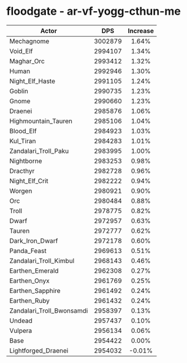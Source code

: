 # floodgate - ar-vf-yogg-cthun-me
| Actor | DPS | Increase |
|---|:---:|:---:|
|Mechagnome|3002879|1.64%|
|Void_Elf|2994107|1.34%|
|Maghar_Orc|2993412|1.32%|
|Human|2992946|1.30%|
|Night_Elf_Haste|2991105|1.24%|
|Goblin|2990735|1.23%|
|Gnome|2990660|1.23%|
|Draenei|2985876|1.06%|
|Highmountain_Tauren|2985106|1.04%|
|Blood_Elf|2984923|1.03%|
|Kul_Tiran|2984283|1.01%|
|Zandalari_Troll_Paku|2983995|1.00%|
|Nightborne|2983253|0.98%|
|Dracthyr|2982728|0.96%|
|Night_Elf_Crit|2982222|0.94%|
|Worgen|2980921|0.90%|
|Orc|2980484|0.88%|
|Troll|2978775|0.82%|
|Dwarf|2972957|0.63%|
|Tauren|2972777|0.62%|
|Dark_Iron_Dwarf|2972178|0.60%|
|Panda_Feast|2969613|0.51%|
|Zandalari_Troll_Kimbul|2968143|0.46%|
|Earthen_Emerald|2962308|0.27%|
|Earthen_Onyx|2961769|0.25%|
|Earthen_Sapphire|2961492|0.24%|
|Earthen_Ruby|2961432|0.24%|
|Zandalari_Troll_Bwonsamdi|2958397|0.13%|
|Undead|2957437|0.10%|
|Vulpera|2956134|0.06%|
|Base|2954422|0.00%|
|Lightforged_Draenei|2954032|-0.01%|
